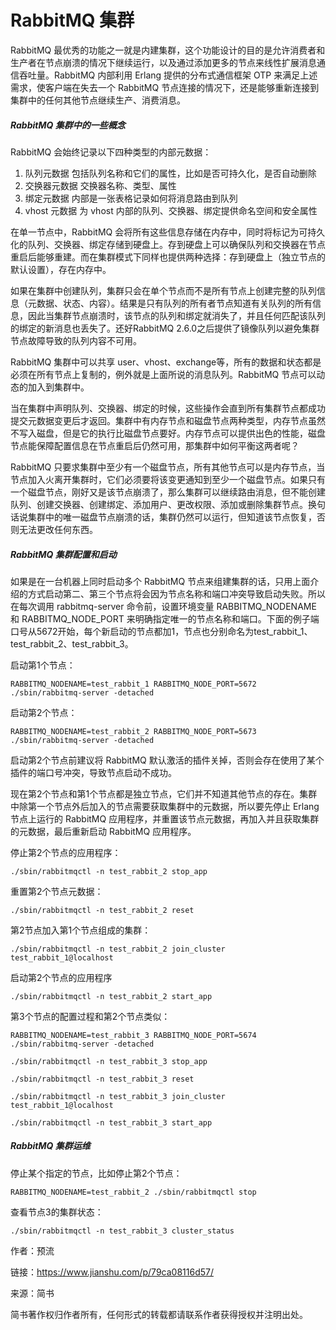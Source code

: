# RabbitMQ 集群

RabbitMQ 最优秀的功能之一就是内建集群，这个功能设计的目的是允许消费者和生产者在节点崩溃的情况下继续运行，以及通过添加更多的节点来线性扩展消息通信吞吐量。RabbitMQ 内部利用 Erlang 提供的分布式通信框架 OTP 来满足上述需求，使客户端在失去一个 RabbitMQ 节点连接的情况下，还是能够重新连接到集群中的任何其他节点继续生产、消费消息。

##### RabbitMQ 集群中的一些概念

RabbitMQ 会始终记录以下四种类型的内部元数据：

1. 队列元数据
    包括队列名称和它们的属性，比如是否可持久化，是否自动删除
2. 交换器元数据
    交换器名称、类型、属性
3. 绑定元数据
    内部是一张表格记录如何将消息路由到队列
4. vhost 元数据
    为 vhost 内部的队列、交换器、绑定提供命名空间和安全属性

在单一节点中，RabbitMQ 会将所有这些信息存储在内存中，同时将标记为可持久化的队列、交换器、绑定存储到硬盘上。存到硬盘上可以确保队列和交换器在节点重启后能够重建。而在集群模式下同样也提供两种选择：存到硬盘上（独立节点的默认设置），存在内存中。

如果在集群中创建队列，集群只会在单个节点而不是所有节点上创建完整的队列信息（元数据、状态、内容）。结果是只有队列的所有者节点知道有关队列的所有信息，因此当集群节点崩溃时，该节点的队列和绑定就消失了，并且任何匹配该队列的绑定的新消息也丢失了。还好RabbitMQ 2.6.0之后提供了镜像队列以避免集群节点故障导致的队列内容不可用。

RabbitMQ 集群中可以共享 user、vhost、exchange等，所有的数据和状态都是必须在所有节点上复制的，例外就是上面所说的消息队列。RabbitMQ 节点可以动态的加入到集群中。

当在集群中声明队列、交换器、绑定的时候，这些操作会直到所有集群节点都成功提交元数据变更后才返回。集群中有内存节点和磁盘节点两种类型，内存节点虽然不写入磁盘，但是它的执行比磁盘节点要好。内存节点可以提供出色的性能，磁盘节点能保障配置信息在节点重启后仍然可用，那集群中如何平衡这两者呢？

RabbitMQ 只要求集群中至少有一个磁盘节点，所有其他节点可以是内存节点，当节点加入火离开集群时，它们必须要将该变更通知到至少一个磁盘节点。如果只有一个磁盘节点，刚好又是该节点崩溃了，那么集群可以继续路由消息，但不能创建队列、创建交换器、创建绑定、添加用户、更改权限、添加或删除集群节点。换句话说集群中的唯一磁盘节点崩溃的话，集群仍然可以运行，但知道该节点恢复，否则无法更改任何东西。

##### RabbitMQ 集群配置和启动

如果是在一台机器上同时启动多个 RabbitMQ 节点来组建集群的话，只用上面介绍的方式启动第二、第三个节点将会因为节点名称和端口冲突导致启动失败。所以在每次调用 rabbitmq-server 命令前，设置环境变量 RABBITMQ_NODENAME 和 RABBITMQ_NODE_PORT 来明确指定唯一的节点名称和端口。下面的例子端口号从5672开始，每个新启动的节点都加1，节点也分别命名为test_rabbit_1、test_rabbit_2、test_rabbit_3。

启动第1个节点：

```
RABBITMQ_NODENAME=test_rabbit_1 RABBITMQ_NODE_PORT=5672 ./sbin/rabbitmq-server -detached
```

启动第2个节点：

```
RABBITMQ_NODENAME=test_rabbit_2 RABBITMQ_NODE_PORT=5673 ./sbin/rabbitmq-server -detached
```

启动第2个节点前建议将 RabbitMQ 默认激活的插件关掉，否则会存在使用了某个插件的端口号冲突，导致节点启动不成功。

现在第2个节点和第1个节点都是独立节点，它们并不知道其他节点的存在。集群中除第一个节点外后加入的节点需要获取集群中的元数据，所以要先停止 Erlang 节点上运行的 RabbitMQ 应用程序，并重置该节点元数据，再加入并且获取集群的元数据，最后重新启动 RabbitMQ 应用程序。

停止第2个节点的应用程序：

```
./sbin/rabbitmqctl -n test_rabbit_2 stop_app
```

重置第2个节点元数据：

```
./sbin/rabbitmqctl -n test_rabbit_2 reset
```

第2节点加入第1个节点组成的集群：

```
./sbin/rabbitmqctl -n test_rabbit_2 join_cluster test_rabbit_1@localhost
```

启动第2个节点的应用程序

```
./sbin/rabbitmqctl -n test_rabbit_2 start_app
```

第3个节点的配置过程和第2个节点类似：

```
RABBITMQ_NODENAME=test_rabbit_3 RABBITMQ_NODE_PORT=5674 ./sbin/rabbitmq-server -detached

./sbin/rabbitmqctl -n test_rabbit_3 stop_app

./sbin/rabbitmqctl -n test_rabbit_3 reset

./sbin/rabbitmqctl -n test_rabbit_3 join_cluster test_rabbit_1@localhost

./sbin/rabbitmqctl -n test_rabbit_3 start_app
```

##### RabbitMQ 集群运维

停止某个指定的节点，比如停止第2个节点：

```
RABBITMQ_NODENAME=test_rabbit_2 ./sbin/rabbitmqctl stop
```

查看节点3的集群状态：

```
./sbin/rabbitmqctl -n test_rabbit_3 cluster_status
```

作者：预流

链接：https://www.jianshu.com/p/79ca08116d57/

来源：简书

简书著作权归作者所有，任何形式的转载都请联系作者获得授权并注明出处。